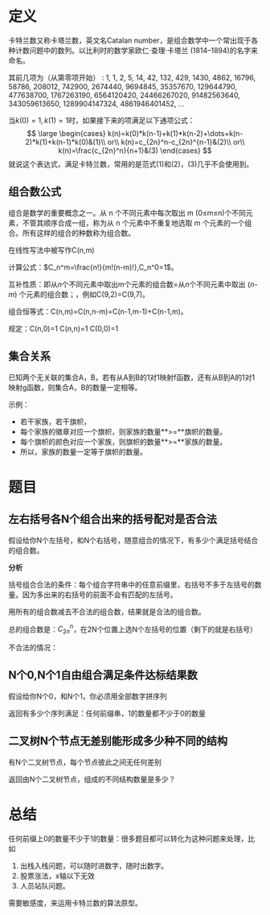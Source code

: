 # 定义

卡特兰数又称卡塔兰数，英文名Catalan number，是组合数学中一个常出现于各种计数问题中的数列。以比利时的数学家欧仁·查理·卡塔兰 (1814–1894)的名字来命名。

其前几项为（从第零项开始） : 1, 1, 2, 5, 14, 42, 132, 429, 1430, 4862, 16796, 58786, 208012, 742900, 2674440, 9694845, 35357670, 129644790, 477638700, 1767263190, 6564120420, 24466267020, 91482563640, 343059613650, 1289904147324, 4861946401452, ...

当$k(0)=1,k(1)=1$时，如果接下来的项满足以下通项公式：
$$
\large \begin{cases}
k(n)=k(0)*k(n-1)+k(1)*k(n-2)+\dots+k(n-2)*k(1)+k(n-1)*k(0)&(1)\\
or\\
k(n)=c_{2n}^n-c_{2n}^{n-1}&(2)\\
or\\
k(n)=\frac{c_{2n}^n}{n+1}&(3)
\end{cases}
$$
就说这个表达式，满足卡特兰数，常用的是范式(1)和(2)，(3)几乎不会使用到。  

## 组合数公式

组合是数学的重要概念之一。从 n 个不同元素中每次取出 m (0≤m≤n)个不同元素，不管其顺序合成一组，称为从 n 个元素中不重复地选取 m 个元素的一个组合。所有这样的组合的种数称为组合数。

在线性写法中被写作C(n,m)

计算公式：$C_n^m=\frac{n!}{m!(n-m)!},C_n^0=1$。

互补性质：即从*n*个不同元素中取出*m*个元素的组合数=从*n*个不同元素中取出 (*n-m*) 个元素的组合数；，例如C(9,2)=C(9,7)。

组合恒等式：C(n,m)=C(n,n-m)=C(n-1,m-1)+C(n-1,m)。

规定：C(n,0)=1 C(n,n)=1 C(0,0)=1

## 集合关系

已知两个无关联的集合A，B，若有从A到B的1对1映射f函数，还有从B到A的1对1映射g函数，则集合A，B的数量一定相等。

示例：

- 若干家族，若干旗帜，
- 每个家族的徽章对应一个旗帜，则家族的数量**>=**旗帜的数量。
- 每个旗帜的颜色对应一个家族，则旗帜的数量**>=**家族的数量。
- 所以，家族的数量一定等于旗帜的数量。

# 题目

## 左右括号各N个组合出来的括号配对是否合法

假设给你N个左括号，和N个右括号，随意组合的情况下，有多少个满足括号结合的组合数。

**分析**

括号组合合法的条件：每个组合字符串中的任意前缀里，右括号不多于左括号的数量。因为多出来的右括号的前面不会有匹配的左括号。

用所有的组合数减去不合法的组合数，结果就是合法的组合数。

总的组合数是：$C_{2n}^n$，在2N个位置上选N个左括号的位置（剩下的就是右括号） 

不合法的情况：

## N个0,N个1自由组合满足条件达标结果数

假设给你N个0，和N个1，你必须用全部数字拼序列

返回有多少个序列满足：任何前缀串，1的数量都不少于0的数量

## 二叉树N个节点无差别能形成多少种不同的结构

有N个二叉树节点，每个节点彼此之间无任何差别

返回由N个二叉树节点，组成的不同结构数量是多少？

# 总结

任何前缀上0的数量不少于1的数量：很多题目都可以转化为这种问题来处理，比如

1. 出栈入栈问题，可以随时进数字，随时出数字。
2. 股票涨法，x轴以下无效
3. 人员站队问题。

需要敏感度，来运用卡特兰数的算法原型。
